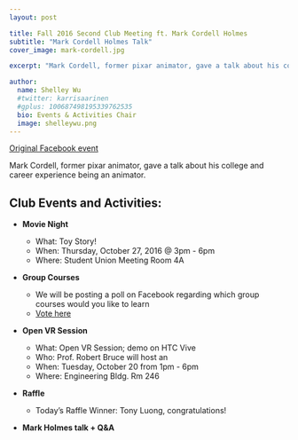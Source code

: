```yaml
---
layout: post

title: Fall 2016 Second Club Meeting ft. Mark Cordell Holmes
subtitle: "Mark Cordell Holmes Talk"
cover_image: mark-cordell.jpg

excerpt: "Mark Cordell, former pixar animator, gave a talk about his college and career experience being an animator."

author:
  name: Shelley Wu
  #twitter: karrisaarinen
  #gplus: 100687498195339762535
  bio: Events & Activities Chair
  image: shelleywu.png
---
```


[Original Facebook event](https://www.facebook.com/events/315504088806930)

Mark Cordell, former pixar animator, gave a talk about his college and career experience being an animator.

## **Club Events and Activities:**
- __Movie Night__
	- What: Toy Story!
	- When: Thursday, October 27, 2016 @ 3pm - 6pm
	- Where: Student Union Meeting Room 4A

- __Group Courses__
	- We will be posting a poll on Facebook regarding which group courses would you like to learn
	- [Vote here](http://bit.ly/2e8LR22)

- __Open VR Session__
	- What: Open VR Session; demo on HTC Vive
	- Who: Prof. Robert Bruce will host an
	- When: Tuesday, October 20 from 1pm - 6pm
	- Where: Engineering Bldg. Rm 246

- __Raffle__
	- Today’s Raffle Winner: Tony Luong, congratulations!

- __Mark Holmes talk + Q&A__
